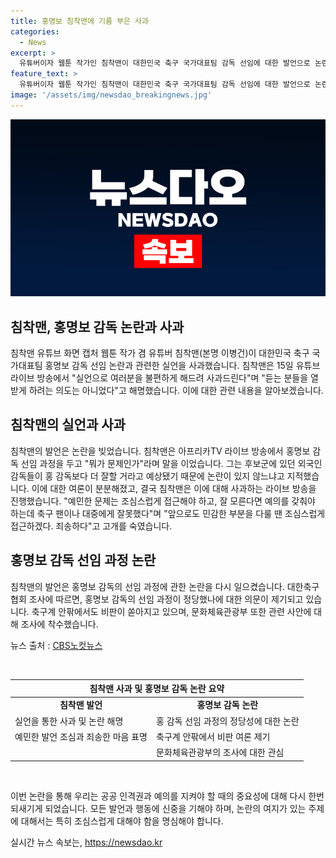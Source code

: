 ```yaml
---
title: 홍명보 침착맨에 기름 부은 사과
categories:
  - News
excerpt: >
  유튜버이자 웹툰 작가인 침착맨이 대한민국 축구 국가대표팀 감독 선임에 대한 발언으로 논란을 일으킨 뒤, 사과했다. 그는 실언으로 불편하게 해드려 사과드린다며 민감한 문제는 조심스럽게 다뤄야 한다고 전했다. 침착맨의 발언은 논란을 빚었고, 문화체육관광부는 감독 선임 과정 조사에 착수했다. 해당 발언은 온라인에서 비판을 받으며 큰 파장을 일으켰다.
feature_text: >
  유튜버이자 웹툰 작가인 침착맨이 대한민국 축구 국가대표팀 감독 선임에 대한 발언으로 논란을 일으킨 뒤, 사과했다. 그는 실언으로 불편하게 해드려 사과드린다며 민감한 문제는 조심스럽게 다뤄야 한다고 전했다. 침착맨의 발언은 논란을 빚었고, 문화체육관광부는 감독 선임 과정 조사에 착수했다. 해당 발언은 온라인에서 비판을 받으며 큰 파장을 일으켰다.
image: '/assets/img/newsdao_breakingnews.jpg'
---
```


<p><img src="/assets/img/newsdao_breakingnews.jpg" alt="implanttips 속보" /></p>

<h2>침착맨, 홍명보 감독 논란과 사과</h2>

<p>침착맨 유튜브 화면 캡처 웹툰 작가 겸 유튜버 침착맨(본명 이병건)이 대한민국 축구 국가대표팀 홍명보 감독 선임 논란과 관련한 실언을 사과했습니다. 침착맨은 15일 유튜브 라이브 방송에서 "실언으로 여러분을 불편하게 해드려 사과드린다"며 "듣는 분들을 열받게 하려는 의도는 아니었다"고 해명했습니다. 이에 대한 관련 내용을 알아보겠습니다.</p>

<h2>침착맨의 실언과 사과</h2>

<p>침착맨의 발언은 논란을 빚었습니다. 침착맨은 아프리카TV 라이브 방송에서 홍명보 감독 선임 과정을 두고 "뭐가 문제인가"라며 말을 이었습니다. 그는 후보군에 있던 외국인 감독들이 홍 감독보다 더 잘할 거라고 예상됐기 때문에 논란이 있지 않느냐고 지적했습니다. 이에 대한 여론이 분분해졌고, 결국 침착맨은 이에 대해 사과하는 라이브 방송을 진행했습니다. "예민한 문제는 조심스럽게 접근해야 하고, 잘 모른다면 예의를 갖춰야 하는데 축구 팬이나 대중에게 잘못했다"며 "앞으로도 민감한 부분을 다룰 땐 조심스럽게 접근하겠다. 죄송하다"고 고개를 숙였습니다.</p>

<h2>홍명보 감독 선임 과정 논란</h2>

<p>침착맨의 발언은 홍명보 감독의 선임 과정에 관한 논란을 다시 일으켰습니다. 대한축구협회 조사에 따르면, 홍명보 감독의 선임 과정이 정당했나에 대한 의문이 제기되고 있습니다. 축구계 안팎에서도 비판이 쏟아지고 있으며, 문화체육관광부 또한 관련 사안에 대해 조사에 착수했습니다.</p>

<p>뉴스 출처 : <a href="https://url.kr/b71afn">CBS노컷뉴스</a></p>

<p data-ke-size="size16">&nbsp;</p>

<table>
    <thead>
        <tr>
            <th colspan="2" style="text-align: center; height: 17px;"><b>침착맨 사과 및 홍명보 감독 논란 요약</b></th>
        </tr>
    </thead>
    <tbody>
        <tr>
            <td style="text-align: center; height: 17px;"><b>침착맨 발언</b></td>
            <td style="text-align: center; height: 17px;"><b>홍명보 감독 논란</b></td>
        </tr>
        <tr>
            <td>실언을 통한 사과 및 논란 해명</td>
            <td>홍 감독 선임 과정의 정당성에 대한 논란</td>
        </tr>
        <tr>
            <td>예민한 발언 조심과 죄송한 마음 표명</td>
            <td>축구계 안팎에서 비판 여론 제기</td>
        </tr>
        <tr>
            <td>&nbsp;</td>
            <td>문화체육관광부의 조사에 대한 관심</td>
        </tr>
    </tbody>
</table>

<p data-ke-size="size16">&nbsp;</p>

<p>이번 논란을 통해 우리는 공공 인격권과 예의를 지켜야 할 때의 중요성에 대해 다시 한번 되새기게 되었습니다. 모든 발언과 행동에 신중을 기해야 하며, 논란의 여지가 있는 주제에 대해서는 특히 조심스럽게 대해야 함을 명심해야 합니다.</p>
실시간 뉴스 속보는, <a href="https://newsdao.kr" rel="dofollow">https://newsdao.kr</a>


